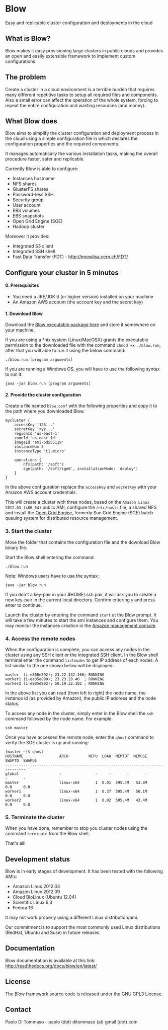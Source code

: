 Blow
====
Easy and replicable cluster configuration and deployments in the cloud

What is Blow?
-------------
Blow makes it easy provisioning large clusters in public clouds and
provides an open and easily extensible framework to implement custom configurations.

The problem
-----------
Create a cluster in a cloud environment is a terrible burden that requires many different
repetitive tasks to setup all required files and components. Also a small error can affect
the operation of the whole system, forcing to repeat the entire configuration and wasting
resources (and money).

What Blow does
--------------
Blow aims to simplify the cluster configuration and deployment process in the cloud using a simple
configuration file in which declares the configuration properties and the required components.

It manages automatically the various installation tasks, making the overall procedure faster,
safer and replicable.

Currently Blow is able to configure:

* Instances hostname
* NFS shares
* GlusterFS shares
* Password-less SSH
* Security group
* User account
* EBS volumes
* EBS snapshots
* Open Grid Engine (SGE)
* Hadoop cluster

Moreover it provides:

* Integrated S3 client
* Integrated SSH shell
* Fast Data Transfer (FDT) - http://monalisa.cern.ch/FDT/


Configure your cluster in 5 minutes
-----------------------------------

#### 0. Prerequisites
* You need a JRE/JDK 6 (or higher version) installed on your machine
* An Amazon AWS account (the account key and the secret key)

#### 1. Download Blow

Download the <a href="http://dl.dropbox.com/u/376524/blow/blow.run">Blow executable package here</a> and
store it somewhere on your machine.

If you are using a *nix system (Linux/MacOSX) grants the executable permission to the downloaded file with the command
`chmod +x ./blow.run`, after that you will able to run it using the below command:

    ./blow.run [program arguments]

If you are running a Windows OS, you will have to use the following syntax to run it:

    java -jar blow.run [program arguments]

#### 2. Provide the cluster configuration

Create a file named `blow.conf` with the following properties and copy it
to the path where you downloaded Blow.

    mycluster {
        accessKey '123...'
        secretKey 'xyz...'
        regionId 'us-east-1'
        zoneId 'us-east-1d'
        imageId '﻿ami-6d555119'
        instanceNum 3
        instanceType 't1.micro'

        operations {
    	    nfs(path: '/soft')
            sge(path: '/soft/sge6', installationMode: 'deploy')
        }
    }

In the above configuration replace the `accessKey` and `secretKey` with your Amazon AWS account credentials.

This will create a cluster with three nodes, based on the `Amazon Linux 2012.03 (x86_64)` public AMI, configure the
`/etc/hosts` file, a shared NFS and install the <a href="http://gridscheduler.sourceforge.net" target="_blank">Open Grid Engine</a>,
formerly Sun Grid Engine (SGE) batch-queuing system for distributed resource management.

### 3. Start the cluster

Move the folder that contains the configuration file and the download Blow binary file.

Start the Blow shell entering the command:

    ./blow.run


Note: Windows users have to use the syntax:

    java -jar blow.run


If you don't a key-pair in your $HOME/.ssh pair, it will ask you to create a new key-pair in the current local directory.
Confirm entering `y` and press enter to continue.

Launch the cluster by entering the command `start` at the Blow prompt. It will take a few minutes to start
the ami instances and configure them. You may monitor the instances creation in the
<a href="https://console.aws.amazon.com" target="_blank">Amazon management console</a>.

### 4. Access the remote nodes

When the configuration is complete, you can access any nodes in the cluster using any SSH client or the integrated SSH client.
In the Blow shell terminal enter the command `listnodes` to get IP address of each nodes.
A list similar to the one shown below will be displayed:

    master  (i-e808e592); 23.22.132.166; RUNNING
    worker1 (i-ea05e890); 23.23.29.40  ; RUNNING
    worker2 (i-e805e892); 50.19.32.102 ; RUNNING

In the above list you can read (from left to right) the node name, the instance id (as provided by Amazon), the public IP address
and the node status.

To access any node in the cluster, simply enter in the Blow shell the `ssh` command followed by the node name. For example:

    ssh master

Once you have accessed the remote node, enter the `qhost` command to verify the SGE cluster is up and running:

    [master ~]$ qhost
    HOSTNAME                ARCH         NCPU  LOAD  MEMTOT  MEMUSE  SWAPTO  SWAPUS
    -------------------------------------------------------------------------------
    global                  -               -     -       -       -       -       -
    master                  linux-x64       1  0.01  595.4M   53.8M     0.0     0.0
    worker1                 linux-x64       1  0.37  595.4M   50.1M     0.0     0.0
    worker2                 linux-x64       1  0.02  595.4M   43.4M     0.0     0.0


### 5. Terminate the cluster

When you have done, remember to stop you cluster nodes using the command `terminate` from the Blow shell.

That's all!

Development status
------------------
Blow is in early stages of development. It has been tested with the following AMIs:

* Amazon Linux 2012.03
* Amazon Linux 2012.09
* Cloud BioLinux (Ubuntu 12.04)
* Scientific Linux 6.3
* Fedora 16

It may not work properly using a different Linux distribution/ami.

Our commitment is to support the most commonly used Linux distributions (RedHat, Ubuntu and Suse) in future releases.

Documentation
-------------

Blow documentation is available at this link: http://readthedocs.org/docs/blow/en/latest/

License
-------

The *Blow* framework source code is released under the GNU GPL3 License.

Contact
-------
Paolo Di Tommaso - paolo (dot) ditommaso (at) gmail (dot) com